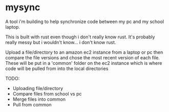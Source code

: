 # mysync

A tool i'm building to help synchronize code between my pc and my school laptop.

This is built with rust even though i don't really know rust. It's probably really messy but i wouldn't know... i don't know rust.

Upload a file/directory to an amazon ec2 instance from a laptop or pc then compare the file versions and chose the most recent version of each file. These will be put in a 'common' folder on the ec2 instance which is where code will be pulled from into the local directories

TODO:
  - Uploading file/directory
  - Compare files from school vs pc
  - Merge files into common
  - Pull from common
 

